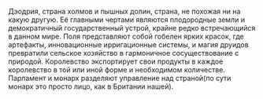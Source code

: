 Дэодрия, страна холмов и пышных долин, страна, не похожая ни на какую другую. Её главными чертами являются плодородные земли и демократичный государственный устрой, крайне редко встречающийся в данном мире. 
Поля представляют собой гобелен ярких красок, где артефакты, инновационные ирригационные системы, и магия друидов превратили сельское хозяйство в гармоничное сосуществование с природой. Королевство экспортирует свои продукты в каждое королевство в той или иной форме и необходимом количестве. Парламент и монарх разделяют управление над страной(по сути монарх это просто лицо, как в Британии нашей).
